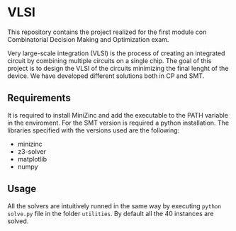 # VLSI

This repository contains the project realized for the first module con Combinatorial Decision Making and Optimization exam.

Very large-scale integration (VLSI) is the process of creating an integrated circuit by combining multiple circuits on a single chip. The goal of this project is to design the VLSI of the circuits minimizing the final lenght of the device. We have developed different solutions both in CP and SMT.

## Requirements
It is required to install MiniZinc and add the executable to the PATH variable in the enviroment. For the SMT version is required a python installation. The libraries specified with the versions used are the following:
- minizinc
- z3-solver
- matplotlib
- numpy

## Usage
All the solvers are intuitively runned in the same way by executing `python solve.py` file in the folder `utilities`. By default all the 40 instances are solved.
